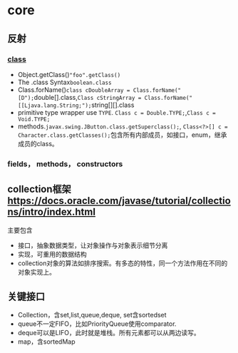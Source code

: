 # core

## 反射

### [class](https://docs.oracle.com/javase/tutorial/reflect/class/classNew.html)

+ Object.getClass()`"foo".getClass()`
+ The .class Syntax`boolean.class`
+ Class.forName()`class cDoubleArray = Class.forName("[D");`double[].class,`Class cStringArray = Class.forName("[[Ljava.lang.String;");`string[][].class
+ primitive type wrapper use `TYPE`. `Class c = Double.TYPE;`,`Class c = Void.TYPE;`
+ methods.`javax.swing.JButton.class.getSuperclass();`, `Class<?>[] c = Character.class.getClasses();`包含所有内部成员，如接口，enum，继承成员的class。

### fields， methods， constructors

## collection框架<https://docs.oracle.com/javase/tutorial/collections/intro/index.html>

主要包含

+ 接口，抽象数据类型，让对象操作与对象表示细节分离
+ 实现，可重用的数据结构
+ collection对象的算法如排序搜索。有多态的特性，同一个方法作用在不同的对象实现上。

## 关键接口

+ Collection，含set,list,queue,deque, set含sortedset
+ queue不一定FIFO，比如PriorityQueue使用comparator.
+ deque可以是LIFO，此时就是堆栈。所有元素都可以从两边读写。
+ map，含sortedMap